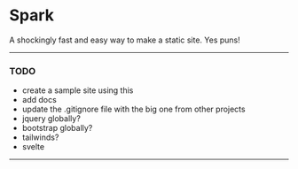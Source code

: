 # Spark

A shockingly fast and easy way to make a static site. Yes puns!

---

### TODO

-   create a sample site using this
-   add docs
-   update the .gitignore file with the big one from other projects
-   jquery globally?
-   bootstrap globally?
-   tailwinds?
-   svelte

---

